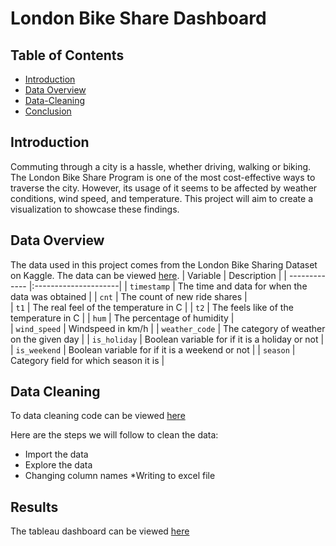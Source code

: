# London Bike Share Dashboard

## Table of Contents
* [Introduction](#introduction)
* [Data Overview](#data-overview)
* [Data-Cleaning](#data-cleaning)
* [Conclusion](#conclusion)

## Introduction

Commuting through a city is a hassle, whether driving, walking or biking. The London Bike Share Program is one of the most cost-effective ways to traverse the city. However, its usage of it seems to be affected by weather conditions, wind speed, and temperature. This project will aim to create a visualization to showcase these findings.

## Data Overview

The data used in this project comes from the London Bike Sharing Dataset on Kaggle. The data can be viewed [here](https://www.kaggle.com/datasets/hmavrodiev/london-bike-sharing-dataset/data).
| Variable      | Description           | 
| ------------- |:---------------------| 
| `timestamp`     | The time and data for when the data was obtained    |
| `cnt`     | The count of new ride shares      |   
| `t1` | The real feel of the temperature in C                                       |
| `t2`     | The feels like of the temperature in C   |
| `hum`     | The percentage of humidity      |   
| `wind_speed` | Windspeed in km/h                                   |
| `weather_code`     | The category of weather on the given day   |
| `is_holiday`     | Boolean variable for if it is a holiday or not      |   
| `is_weekend` | Boolean variable for if it is a weekend or not                           |
| `season` | Category field for which season it is                         |

## Data Cleaning

To data cleaning code can be viewed [here](https://github.com/jidafan/London-Bike/blob/main/datacleaning.ipynb)

Here are the steps we will follow to clean the data:

* Import the data
* Explore the data
* Changing column names
*Writing to excel file

## Results

The tableau dashboard can be viewed [here](https://public.tableau.com/app/profile/scott.duong8287/viz/LondonBikeShare_16994113330510/Dashboard1)

